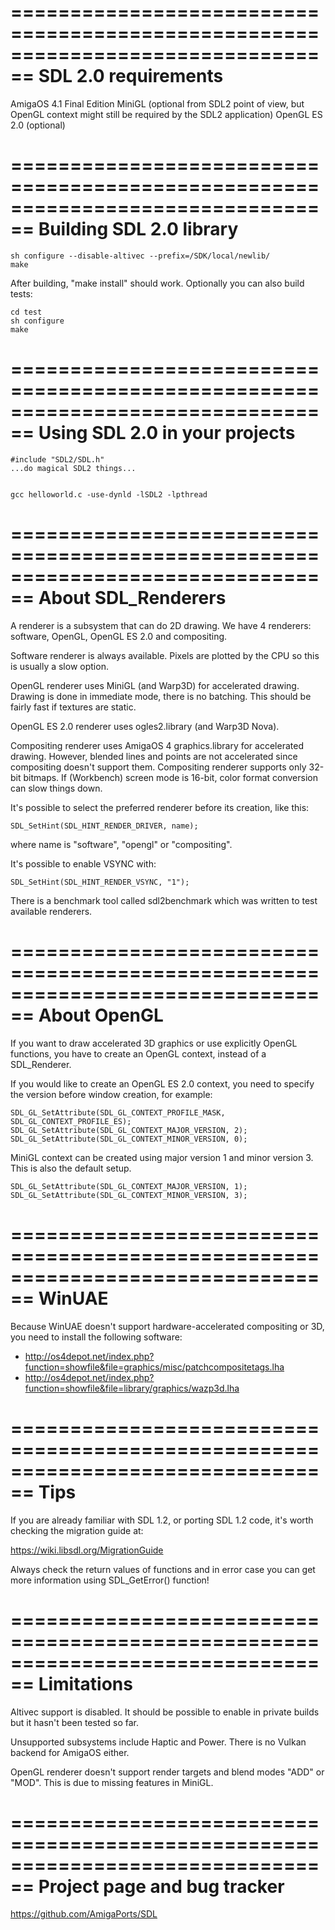 ================================================================================
SDL 2.0 requirements
================================================================================

AmigaOS 4.1 Final Edition
MiniGL (optional from SDL2 point of view, but OpenGL context might still be
        required by the SDL2 application)
OpenGL ES 2.0 (optional)

================================================================================
Building SDL 2.0 library
================================================================================

    sh configure --disable-altivec --prefix=/SDK/local/newlib/
    make

After building, "make install" should work. Optionally you can also build tests:

    cd test
    sh configure
    make

================================================================================
Using SDL 2.0 in your projects
================================================================================

    #include "SDL2/SDL.h"
    ...do magical SDL2 things...


    gcc helloworld.c -use-dynld -lSDL2 -lpthread

================================================================================
About SDL_Renderers
================================================================================

A renderer is a subsystem that can do 2D drawing. We have 4 renderers:
software, OpenGL, OpenGL ES 2.0 and compositing.

Software renderer is always available. Pixels are plotted by the CPU so this is
usually a slow option.

OpenGL renderer uses MiniGL (and Warp3D) for accelerated drawing. Drawing is
done in immediate mode, there is no batching. This should be fairly fast if
textures are static.

OpenGL ES 2.0 renderer uses ogles2.library (and Warp3D Nova).

Compositing renderer uses AmigaOS 4 graphics.library for accelerated drawing.
However, blended lines and points are not accelerated since compositing doesn't
support them. Compositing renderer supports only 32-bit bitmaps. If (Workbench)
screen mode is 16-bit, color format conversion can slow things down.

It's possible to select the preferred renderer before its creation, like this:

    SDL_SetHint(SDL_HINT_RENDER_DRIVER, name);

where name is "software", "opengl" or "compositing".

It's possible to enable VSYNC with:

    SDL_SetHint(SDL_HINT_RENDER_VSYNC, "1");

There is a benchmark tool called sdl2benchmark which was written to test
available renderers.

================================================================================
About OpenGL
================================================================================

If you want to draw accelerated 3D graphics or use explicitly OpenGL functions,
you have to create an OpenGL context, instead of a SDL_Renderer.

If you would like to create an OpenGL ES 2.0 context, you need to specify the
version before window creation, for example:

    SDL_GL_SetAttribute(SDL_GL_CONTEXT_PROFILE_MASK, SDL_GL_CONTEXT_PROFILE_ES);
    SDL_GL_SetAttribute(SDL_GL_CONTEXT_MAJOR_VERSION, 2);
    SDL_GL_SetAttribute(SDL_GL_CONTEXT_MINOR_VERSION, 0);

MiniGL context can be created using major version 1 and minor version 3. This is
also the default setup.

    SDL_GL_SetAttribute(SDL_GL_CONTEXT_MAJOR_VERSION, 1);
    SDL_GL_SetAttribute(SDL_GL_CONTEXT_MINOR_VERSION, 3);

================================================================================
WinUAE
================================================================================

Because WinUAE doesn't support hardware-accelerated compositing or 3D, you need
to install the following software:

- http://os4depot.net/index.php?function=showfile&file=graphics/misc/patchcompositetags.lha
- http://os4depot.net/index.php?function=showfile&file=library/graphics/wazp3d.lha

================================================================================
Tips
================================================================================

If you are already familiar with SDL 1.2, or porting SDL 1.2 code, it's worth
checking the migration guide at:

https://wiki.libsdl.org/MigrationGuide

Always check the return values of functions and in error case you can get more
information using SDL_GetError() function!

================================================================================
Limitations
================================================================================

Altivec support is disabled. It should be possible to enable in private builds
but it hasn't been tested so far.

Unsupported subsystems include Haptic and Power. There is no Vulkan backend for
AmigaOS either.

OpenGL renderer doesn't support render targets and blend modes "ADD" or "MOD".
This is due to missing features in MiniGL.

================================================================================
Project page and bug tracker
================================================================================

https://github.com/AmigaPorts/SDL
